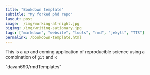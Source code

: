 ```yaml
---
title: "Bookdown template"
subtitle: "My forked phd repo"
layout: post
image:  /img/working-at-night.jpg
bigimg: /img/writing-sationary.jpg
tags: ["markdown", "website", "tools", "rmd", "jekyll", "TTS"]
permalink: /bookdown-template.html
---
```


This is a up and coming application of reproducible science using a combination of `git` and `R`





"davan690/rmdTemplates"